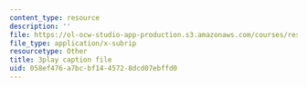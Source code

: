 ```yaml
---
content_type: resource
description: ''
file: https://ol-ocw-studio-app-production.s3.amazonaws.com/courses/res-6-012-introduction-to-probability-spring-2018/058ef476a7bcbf1445728dcd07ebffd0_fMHJPEcoC08.srt
file_type: application/x-subrip
resourcetype: Other
title: 3play caption file
uid: 058ef476-a7bc-bf14-4572-8dcd07ebffd0
---
```

